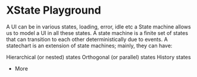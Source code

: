 # XState Playground

A UI can be in various states, loading, error, idle etc a State machine allows us to model a UI in all these states. A state machine is a finite set of states that can transition to each other deterministically due to events. A statechart is an extension of state machines; mainly, they can have:

Hierarchical (or nested) states
Orthogonal (or parallel) states
History states

- More

